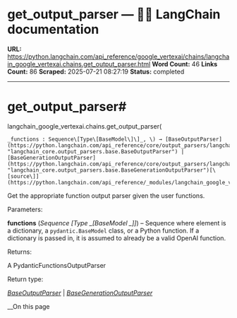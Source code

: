 # get_output_parser — 🦜🔗 LangChain  documentation

**URL:** https://python.langchain.com/api_reference/google_vertexai/chains/langchain_google_vertexai.chains.get_output_parser.html
**Word Count:** 46
**Links Count:** 86
**Scraped:** 2025-07-21 08:27:19
**Status:** completed

---

# get\_output\_parser\#

langchain\_google\_vertexai.chains.get\_output\_parser\(

    _functions : Sequence\[Type\[BaseModel\]\]_, \) → [BaseOutputParser](https://python.langchain.com/api_reference/core/output_parsers/langchain_core.output_parsers.base.BaseOutputParser.html#langchain_core.output_parsers.base.BaseOutputParser "langchain_core.output_parsers.base.BaseOutputParser") | [BaseGenerationOutputParser](https://python.langchain.com/api_reference/core/output_parsers/langchain_core.output_parsers.base.BaseGenerationOutputParser.html#langchain_core.output_parsers.base.BaseGenerationOutputParser "langchain_core.output_parsers.base.BaseGenerationOutputParser")[\[source\]](https://python.langchain.com/api_reference/_modules/langchain_google_vertexai/chains.html#get_output_parser)\#     

Get the appropriate function output parser given the user functions.

Parameters:     

**functions** \(_Sequence_ _\[__Type_ _\[__BaseModel_ _\]__\]_\) – Sequence where element is a dictionary, a `pydantic.BaseModel` class, or a Python function. If a dictionary is passed in, it is assumed to already be a valid OpenAI function.

Returns:     

A PydanticFunctionsOutputParser

Return type:     

[_BaseOutputParser_](https://python.langchain.com/api_reference/core/output_parsers/langchain_core.output_parsers.base.BaseOutputParser.html#langchain_core.output_parsers.base.BaseOutputParser "langchain_core.output_parsers.base.BaseOutputParser") | [_BaseGenerationOutputParser_](https://python.langchain.com/api_reference/core/output_parsers/langchain_core.output_parsers.base.BaseGenerationOutputParser.html#langchain_core.output_parsers.base.BaseGenerationOutputParser "langchain_core.output_parsers.base.BaseGenerationOutputParser")

__On this page